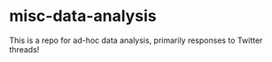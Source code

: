 # misc-data-analysis
This is a repo for ad-hoc data analysis, primarily responses to Twitter threads!
